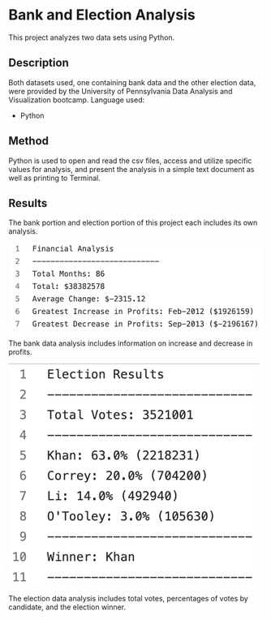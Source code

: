 # Bank and Election Analysis

This project analyzes two data sets using Python. 

## Description

Both datasets used, one containing bank data and the other election data, were provided by the University of Pennsylvania Data Analysis and Visualization bootcamp. 
Language used:

* Python


## Method

Python is used to open and read the csv files, access and utilize specific values for analysis, and present the analysis in a simple text document as well as printing to Terminal. 

## Results

The bank portion and election portion of this project each includes its own analysis.

![Image](https://github.com/twolightsabovethesea/bank-and-election-analysis/blob/main/images/bank_analysis.png)

The bank data analysis includes information on increase and decrease in profits.


![Image](https://github.com/twolightsabovethesea/bank-and-election-analysis/blob/main/images/election_analysis.png)

The election data analysis includes total votes, percentages of votes by candidate, and the election winner.

